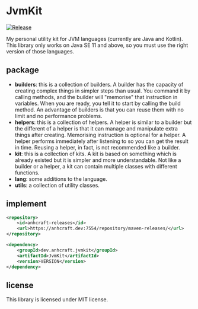 # JvmKit
[![Release](https://travis-ci.org/anhcraft/JvmKit.svg?branch=master)](https://travis-ci.org/anhcraft/JvmKit)

My personal utility kit for JVM languages (currently are Java and Kotlin).<br>
This library only works on Java SE 11 and above, so you must use the right version of those languages.

## package
- **builders**: this is a collection of builders. A builder has the capacity of creating complex things in simpler steps than usual. You command it by calling methods, and the builder will "memorise" that instruction in variables. When you are ready, you tell it to start by calling the build method. An advantage of builders is that you can reuse them with no limit and no performance problems.
- **helpers**: this is a collection of helpers. A helper is similar to a builder but the different of a helper is that it can manage and manipulate extra things after creating. Memorising instruction is optional for a helper. A helper performs immediately after listening to so you can get the result in time. Reusing a helper, in fact, is not recommended like a builder.
- **kit**: this is a collection of kits. A kit is based on something which is already existed but it is simpler and more understandable. Not like a builder or a helper, a kit can contain multiple classes with different functions.
- **lang**: some additions to the language.
- **utils**: a collection of utility classes.

## implement
```xml
<repository>
    <id>anhcraft-releases</id>
    <url>https://anhcraft.dev:7554/repository/maven-releases/</url>
</repository>
```

```xml
<dependency>
    <groupId>dev.anhcraft.jvmkit</groupId>
    <artifactId>JvmKit</artifactId>
    <version>VERSION</version>
</dependency>
```

## license
This library is licensed under MIT license.
